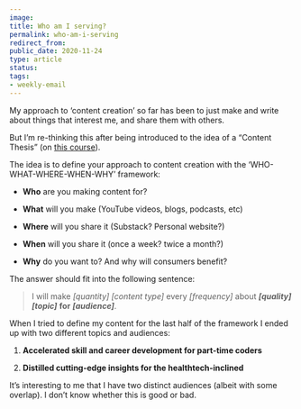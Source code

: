 ```yaml
---
image: 
title: Who am I serving?
permalink: who-am-i-serving
redirect_from: 
public_date: 2020-11-24
type: article
status: 
tags:
- weekly-email
---
```


My approach to ‘content creation’ so far has been to just make and write about things that interest me, and share them with others.

But I’m re-thinking this after being introduced to the idea of a “Content Thesis” (on [this course](https://nesslabs.com/from-collector-to-creator?utm_source=chris-lovejoy&utm_medium=email)).

The idea is to define your approach to content creation with the ‘WHO-WHAT-WHERE-WHEN-WHY’ framework:

- **Who** are you making content for?
    
- **What** will you make (YouTube videos, blogs, podcasts, etc)
    
- **Where** will you share it (Substack? Personal website?)
    
- **When** will you share it (once a week? twice a month?)
    
- **Why** do you want to? And why will consumers benefit?
    

The answer should fit into the following sentence:

> I will make _[quantity] [content type]_ every _[frequency]_ about _**[quality] [topic]**_ **for** _**[audience]**_.

When I tried to define my content for the last half of the framework I ended up with two different topics and audiences:

1. **Accelerated skill and career development for part-time coders**
    
2. **Distilled cutting-edge insights for the healthtech-inclined**
    

It’s interesting to me that I have two distinct audiences (albeit with some overlap). I don’t know whether this is good or bad.